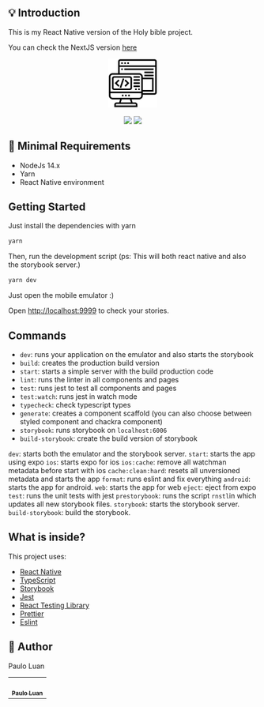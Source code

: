 ## 💡 Introduction

This is my React Native version of the Holy bible project.

You can check the NextJS version [here](https://github.com/PauloLuan/bible)

<span id="top"></span>

<p align="center">
    <a href="#"><img src="https://github.com/pauloluan/assets/blob/master/back.png?raw=true" width="100"></a>
</p>

<p align="center">
    <a href="https://github.com/PauloLuan/react-native-bible/actions/workflows/ci.yml"><img src="https://img.shields.io/github/workflow/status/pauloluan/react-native-bible/ci?style=for-the-badge"></a>
    <a href="https://github.com/PauloLuan/react-native-bible/actions/workflows/ci.yml"><img src="https://forthebadge.com/images/badges/it-works-why.svg"></a>
</p>

## 📝 Minimal Requirements

- NodeJs 14.x
- Yarn
- React Native environment

## Getting Started

Just install the dependencies with yarn

```bash
yarn
```

Then, run the development script (ps: This will both react native and also the storybook server.)

```bash
yarn dev
```

Just open the mobile emulator :)

Open [http://localhost:9999](http://localhost:9999) to check your stories.

## Commands

- `dev`: runs your application on the emulator and also starts the storybook
- `build`: creates the production build version
- `start`: starts a simple server with the build production code
- `lint`: runs the linter in all components and pages
- `test`: runs jest to test all components and pages
- `test:watch`: runs jest in watch mode
- `typecheck`: check typescript types
- `generate`: creates a component scaffold (you can also choose between styled component and chackra component)
- `storybook`: runs storybook on `localhost:6006`
- `build-storybook`: create the build version of storybook


`dev`: starts both the emulator and the storybook server.
`start`: starts the app using expo
`ios`: starts expo for ios
`ios:cache`: remove all watchman metadata before start with ios
`cache:clean:hard`: resets all unversioned metadata and starts the app
`format`: runs eslint and fix everything
`android`: starts the app for android.
`web`: starts the app for web
`eject`: eject from expo
`test`: runs the unit tests with jest
`prestorybook`: runs the script `rnstl`in which updates all new storybook files.
`storybook`: starts the storybook server.
`build-storybook`: build the storybook.

## What is inside?

This project uses:


- [React Native](https://www.reactnative.dev)
- [TypeScript](https://www.typescriptlang.org/)
- [Storybook](https://storybook.js.org/)
- [Jest](https://jestjs.io/)
- [React Testing Library](https://testing-library.com/docs/react-testing-library/intro)
- [Prettier](https://prettier.io/)
- [Eslint](https://eslint.org/)

## :pencil: Author

Paulo Luan

<table>
  <tr>
    <td align="center"><a href="https://github.com/pauloluan"><img src="https://github.com/pauloluan.png" width="100px;" alt=""/><br /><sub><b>Paulo Luan</b></sub></a><br /></td>
  <tr>
</table>
